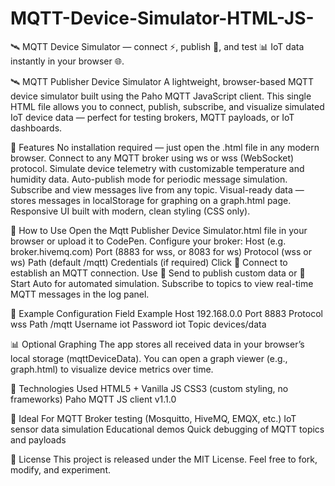 # MQTT-Device-Simulator-HTML-JS-
🛰️ MQTT Device Simulator — connect ⚡, publish 📡, and test 📊 IoT data instantly in your browser 🌐.

🛰️ MQTT Publisher Device Simulator
A lightweight, browser-based MQTT device simulator built using the Paho MQTT JavaScript client.
This single HTML file allows you to connect, publish, subscribe, and visualize simulated IoT device data — perfect for testing brokers, MQTT payloads, or IoT dashboards.

🚀 Features
No installation required — just open the .html file in any modern browser.
Connect to any MQTT broker using ws or wss (WebSocket) protocol.
Simulate device telemetry with customizable temperature and humidity data.
Auto-publish mode for periodic message simulation.
Subscribe and view messages live from any topic.
Visual-ready data — stores messages in localStorage for graphing on a graph.html page.
Responsive UI built with modern, clean styling (CSS only).

🧩 How to Use
Open the Mqtt Publisher Device Simulator.html file in your browser or upload it to CodePen.
Configure your broker:
Host (e.g. broker.hivemq.com)
Port (8883 for wss, or 8083 for ws)
Protocol (wss or ws)
Path (default /mqtt)
Credentials (if required)
Click 🔌 Connect to establish an MQTT connection.
Use 📡 Send to publish custom data or 🚀 Start Auto for automated simulation.
Subscribe to topics to view real-time MQTT messages in the log panel.

🧠 Example Configuration
Field	Example
Host	192.168.0.0
Port	8883
Protocol	wss
Path	/mqtt
Username	 iot
Password	 iot
Topic	devices/data

📊 Optional Graphing
The app stores all received data in your browser’s local storage (mqttDeviceData).
You can open a graph viewer (e.g., graph.html) to visualize device metrics over time.

🧱 Technologies Used
HTML5 + Vanilla JS
CSS3 (custom styling, no frameworks)
Paho MQTT JS client v1.1.0

🧪 Ideal For
MQTT Broker testing (Mosquitto, HiveMQ, EMQX, etc.)
IoT sensor data simulation
Educational demos
Quick debugging of MQTT topics and payloads

📝 License
This project is released under the MIT License.
Feel free to fork, modify, and experiment.
